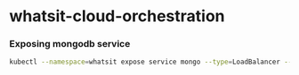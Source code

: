 # whatsit-cloud-orchestration


### Exposing mongodb service
```sh
kubectl --namespace=whatsit expose service mongo --type=LoadBalancer --name=mongo-service
```
